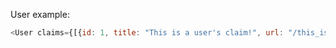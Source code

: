 User example:

```js
<User claims={[{id: 1, title: "This is a user's claim!", url: "/this_is_a_users_claim"}]} />
```

